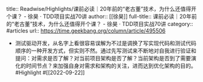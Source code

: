 title:: Readwise/Highlights/课前必读｜20年前的“老古董”技术，为什么还值得开个课？ - 徐昊 · TDD项目实战70讲
author:: [[徐昊]]
full-title:: 课前必读｜20年前的“老古董”技术，为什么还值得开个课？ - 徐昊 · TDD项目实战70讲
category:: #articles
url:: https://time.geekbang.org/column/article/495506

- 测试驱动开发，从名字上看很容易误解为不过是调换了写实现代码和测试代码顺序的一种开发方式，但实则不然。通过先写测试来不断地对自我进行验证和提问：对需求是否了解？对当前项目架构是否了解？当前架构是否到了需要演化的时间节点？来加强自身对需求和架构的关注，进而达到优化架构的目的。 #Highlight #[[2022-09-22]]